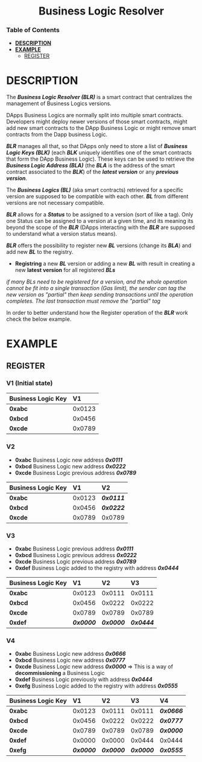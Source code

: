 <div align="center">

# Business Logic Resolver


</div>

### Table of Contents
- **[DESCRIPTION](#description)**<br>
- **[EXAMPLE](#example)**<br>
  - [REGISTER](#register)<br>


# DESCRIPTION
The **_Business Logic Resolver (BLR)_** is a smart contract that centralizes the management of Business Logics versions.

DApps Business Logics are normally split into multiple smart contracts. 
Developers might deploy newer versions of those smart contracts, might add new smart contracts to the DApp Business Logic or might remove smart contracts from the Dapp business Logic.

**_BLR_** manages all that, so that DApps only need to store a list of **_Business Logic Keys (BLK)_** (each **_BLK_** uniquely identifies one of the smart contracts that form the DApp Business Logic). These keys can be used to retrieve the **_Business Logic Address (BLA)_** (the **_BLA_** is the address of the smart contract associated to the **_BLK_**) of the **_latest version_** or any **_previous version_**.

The **_Business Logics (BL)_** (aka smart contracts) retrieved for a specific version are supposed to be compatible with each other. **_BL_** from different versions are not necessary compatible.

**_BLR_** allows for a **_Status_** to be assigned to a version (sort of like a tag). Only one Status can be assigned to a version at a given time, and its meaning its beyond the scope of the **_BLR_** (DApps interacting with the **_BLR_** are supposed to understand what a version status means).

**_BLR_** offers the possibility to register new **_BL_** versions (change its **_BLA_**) and add new **_BL_** to the registry.

- **Registring** a new **_BL_** version or adding a new **_BL_** with result in creating a new **latest version** for all registered **_BLs_**

_if many BLs need to be registered for a version, and the whole operation cannot be fit into a single transaction (Gas limit), the sender can tag the new version as "partial" then keep sending transactions until the operation completes. The last transaction must remove the "partial" tag_

In order to better understand how the Register operation of the **_BLR_** work check the below example.


# EXAMPLE

## REGISTER

### V1 (Initial state)

| **Business Logic Key** | **V1**            |
|:-----------------------|:------------------|
| **0xabc**              | 0x0123            |
| **0xbcd**              | 0x0456            |
| **0xcde**              | 0x0789            |


### V2

- **0xabc** Business Logic new address **_0x0111_**
- **0xbcd** Business Logic new address **_0x0222_**
- **0xcde** Business Logic previous address **_0x0789_**


| **Business Logic Key** | **V1**            | **V2**                |
|:-----------------------|:------------------|:----------------------|
| **0xabc**              | 0x0123            | **_0x0111_**          |
| **0xbcd**              | 0x0456            | **_0x0222_**          |
| **0xcde**              | 0x0789            | 0x0789                |


### V3

- **0xabc** Business Logic previous address **_0x0111_**
- **0xbcd** Business Logic previous address **_0x0222_**
- **0xcde** Business Logic previous address **_0x0789_**
- **0xdef** Business Logic added to the registry with address **_0x0444_**


| **Business Logic Key** | **V1**                  | **V2**                  | **V3**                |
|:-----------------------|:------------------------|:------------------------|:----------------------|
| **0xabc**              | 0x0123                  | 0x0111                  | 0x0111                |
| **0xbcd**              | 0x0456                  | 0x0222                  | 0x0222                |
| **0xcde**              | 0x0789                  | 0x0789                  | 0x0789                |
| **0xdef**              | **_0x0000_**            | **_0x0000_**            | **_0x0444_**          |


### V4

- **0xabc** Business Logic new address **_0x0666_**
- **0xbcd** Business Logic new address **_0x0777_**
- **0xcde** Business Logic new address **_0x0000_** => This is a way of **decommissioning** a Business Logic
- **0xdef** Business Logic previously with address **_0x0444_**
- **0xefg** Business Logic added to the registry with address **_0x0555_**


| **Business Logic Key** | **V1**                  | **V2**                  | **V3**                  | **V4**                  |
|:-----------------------|:------------------------|:------------------------|:------------------------|:------------------------|
| **0xabc**              | 0x0123                  | 0x0111                  | 0x0111                  | **_0x0666_**            |
| **0xbcd**              | 0x0456                  | 0x0222                  | 0x0222                  | **_0x0777_**            |
| **0xcde**              | 0x0789                  | 0x0789                  | 0x0789                  | **_0x0000_**            |
| **0xdef**              | 0x0000                  | 0x0000                  | 0x0444                  | 0x0444                  |
| **0xefg**              | **_0x0000_**            | **_0x0000_**            | **_0x0000_**            | **_0x0555_**            |

